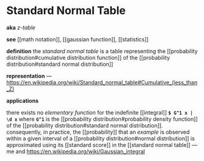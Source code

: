 # Standard Normal Table

**aka** _z-table_

**see** [[math notation]], [[gaussian function]], [[statistics]]

**definition** the _standard normal table_ is a table representing the [[probability distribution#cumulative distribution function]] of the [[probability distribution#standard normal distribution]]

**representation** &mdash; <https://en.wikipedia.org/wiki/Standard_normal_table#Cumulative_(less_than_Z)>

**applications**

there exists no _elementary function_ for the indefinite [[integral]] **`$ G^1 x | \d x`** where **`G^1`** is the [[probability distribution#probability density function]] of the [[probability distribution#standard normal distribution]]. consequently, in practice, the [[probability]] that an _example_ is observed within a given interval of a [[probability distribution#normal distribution]] is approximated using its [[standard score]] in the [[standard normal table]] &mdash; me and <https://en.wikipedia.org/wiki/Gaussian_integral>
